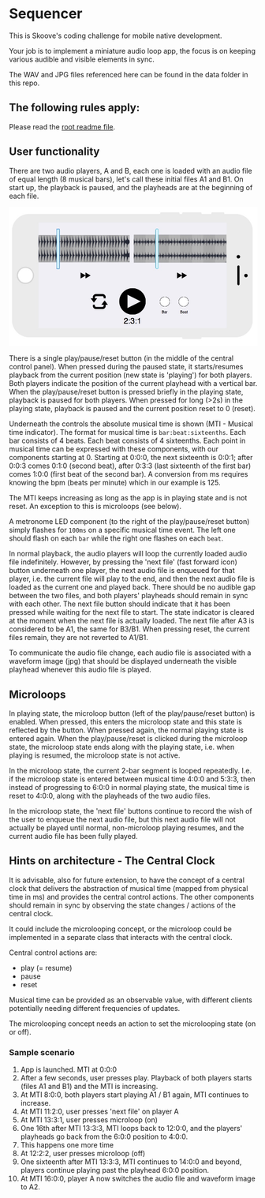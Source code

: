 # Sequencer

This is Skoove's coding challenge for mobile native development.

Your job is to implement a miniature audio loop app, the focus is on keeping various audible and visible elements in sync.

The WAV and JPG files referenced here can be found in the data folder in this repo.

## The following rules apply:

Please read the [root readme file](https://github.com/Learnfield-GmbH/CodingChallenge/blob/master/README.md).

## User functionality

There are two audio players, A and B, each one is loaded with an audio file of equal length (8 musical bars), let's call these initial files A1 and B1. On start up, the playback is paused, and the playheads are at the beginning of each file.

![Sequencer mockup][Sequencer mockup]

[Sequencer mockup]: mockup.jpg

There is a single play/pause/reset button (in the middle of the central control panel). When pressed during the paused state, it starts/resumes playback from the current position (new state is 'playing') for both players. Both players indicate the position of the current playhead with a vertical bar. When the play/pause/reset button is pressed briefly in the playing state, playback is paused for both players. When pressed for long (>2s) in the playing state, playback is paused and the current position reset to 0 (reset).

Underneath the controls the absolute musical time is shown (MTI - Musical time indicator). The format for musical time is `bar:beat:sixteenths`. Each bar consists of 4 beats. Each beat consists of 4 sixteenths. Each point in musical time can be expressed with these components, with our components starting at 0. Starting at 0:0:0, the next sixteenth is 0:0:1; after 0:0:3 comes 0:1:0 (second beat), after 0:3:3 (last sixteenth of the first bar) comes 1:0:0 (first beat of the second bar). A conversion from ms requires knowing the bpm (beats per minute) which in our example is 125.

The MTI keeps increasing as long as the app is in playing state and is not reset. An exception to this is microloops (see below).

A metronome LED component (to the right of the play/pause/reset button) simply flashes for `100ms` on a specific musical time event. The left one should flash on each `bar` while the right one flashes on each `beat`.

In normal playback, the audio players will loop the currently loaded audio file indefinitely. However, by pressing the 'next file' (fast forward icon) button underneath one player, the next audio file is enqueued for that player, i.e. the current file will play to the end, and then the next audio file is loaded as the current one and played back. There should be no audible gap between the two files, and both players' playheads should remain in sync with each other. The next file button should indicate that it has been pressed while waiting for the next file to start. The state indicator is cleared at the moment when the next file is actually loaded. The next file after A3 is considered to be A1, the same for B3/B1. When pressing reset, the current files remain, they are not reverted to A1/B1.

To communicate the audio file change, each audio file is associated with a waveform image (jpg) that should be displayed underneath the visible playhead whenever this audio file is played.

## Microloops

In playing state, the microloop button (left of the play/pause/reset button) is enabled. When pressed, this enters the microloop state and this state is reflected by the button. When pressed again, the normal playing state is entered again. When the play/pause/reset is clicked during the microloop state, the microloop state ends along with the playing state, i.e. when playing is resumed, the microloop state is not active.

In the microloop state, the current 2-bar segment is looped repeatedly. I.e. if the microloop state is entered between musical time 4:0:0 and 5:3:3, then instead of progressing to 6:0:0 in normal playing state, the musical time is reset to 4:0:0, along with the playheads of the two audio files.

In the microloop state, the 'next file' buttons continue to record the wish of the user to enqueue the next audio file, but this next audio file will not actually be played until normal, non-microloop playing resumes, and the current audio file has been fully played.

## Hints on architecture - The Central Clock
It is advisable, also for future extension, to have the concept of a central clock that delivers the abstraction of musical time (mapped from physical time in ms) and provides the central control actions. The other components should remain in sync by observing the state changes / actions of the central clock.

It could include the microlooping concept, or the microloop could be implemented in a separate class that interacts with the central clock.

Central control actions are:
- play (= resume)
- pause
- reset

Musical time can be provided as an observable value, with different clients potentially needing different frequencies of updates.

The microlooping concept needs an action to set the microlooping state (on or off).

### Sample scenario

1. App is launched. MTI at 0:0:0
1. After a few seconds, user presses play. Playback of both players starts (files A1 and B1) and the MTI is increasing.
1. At MTI 8:0:0, both players start playing A1 / B1 again, MTI continues to increase.
1. At MTI 11:2:0, user presses 'next file' on player A
1. At MTI 13:3:1, user presses microloop (on)
1. One 16th after MTI 13:3:3, MTI loops back to 12:0:0, and the players' playheads go back from the 6:0:0 position to 4:0:0.
1. This happens one more time
1. At 12:2:2, user presses microloop (off)
1. One sixteenth after MTI 13:3:3, MTI continues to 14:0:0 and beyond, players continue playing past the playhead 6:0:0 position.
1. At MTI 16:0:0, player A now switches the audio file and waveform image to A2.
